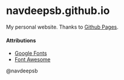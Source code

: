 # navdeepsb.github.io

My personal website. Thanks to [Github Pages](https://pages.github.com/ "Github Pages").

#### Attributions
- [Google Fonts](https://www.google.com/fonts "Google Fonts")
- [Font Awesome](https://fortawesome.github.io/Font-Awesome/ "Font Awesome")

@navdeepsb